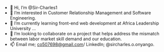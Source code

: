 - 👋 Hi, I’m @Sir-Charles1
- 👀 I’m interested in Customer Relationship Management and Software Engineering.
- 🌱 I’m currently learning front-end web development at Africa Leadership University ...
- 💞️ I’m looking to collaborate on a project that helps address the mismatch between labor market skill demand and our education.
- 📫 Email me; co507698@gmail.com/ LinkedIn; @sircharles.o.onyango.

